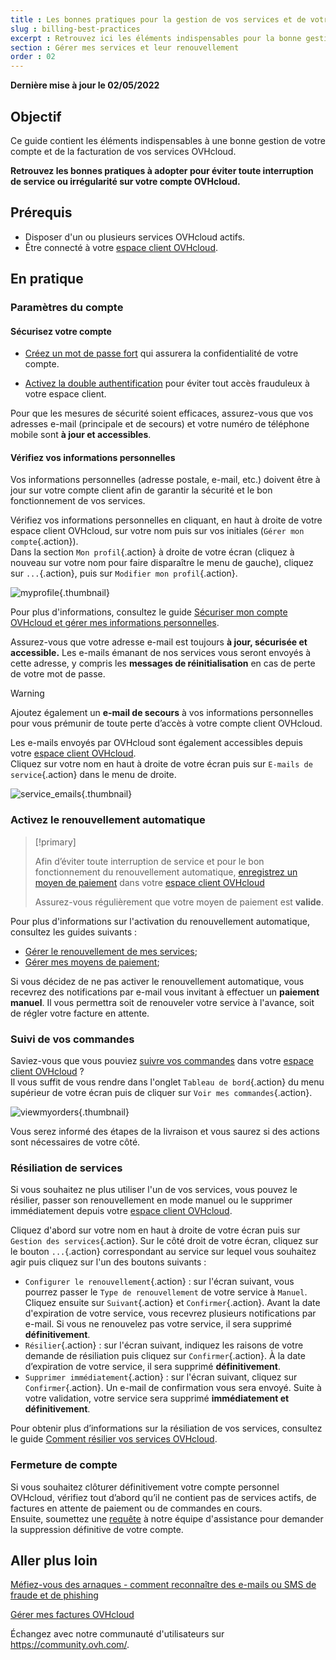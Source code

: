 ```yaml
---
title : Les bonnes pratiques pour la gestion de vos services et de votre compte OVHcloud
slug : billing-best-practices
excerpt : Retrouvez ici les éléments indispensables pour la bonne gestion de vos factures, commandes, moyens de paiement et compte client
section : Gérer mes services et leur renouvellement
order : 02
---
```


**Dernière mise à jour le 02/05/2022**

## Objectif

Ce guide contient les éléments indispensables à une bonne gestion de votre compte et de la facturation de vos services OVHcloud.

**Retrouvez les bonnes pratiques à adopter pour éviter toute interruption de service ou irrégularité sur votre compte OVHcloud.**

## Prérequis

- Disposer d'un ou plusieurs services OVHcloud actifs.
- Être connecté à votre [espace client OVHcloud](https://ca.ovh.com/auth/?action=gotomanager&from=https://www.ovh.com/ca/fr/&ovhSubsidiary=qc).

## En pratique

### Paramètres du compte

#### Sécurisez votre compte

- [Créez un mot de passe fort](https://docs.ovh.com/ca/fr/customer/gerer-son-mot-de-passe/#generer-un-bon-mot-de-passe) qui assurera la confidentialité de votre compte.

- [Activez la double authentification](https://docs.ovh.com/ca/fr/customer/securiser-son-compte-avec-une-2FA/) pour éviter tout accès frauduleux à votre espace client.

Pour que les mesures de sécurité soient efficaces, assurez-vous que vos adresses e-mail (principale et de secours) et votre numéro de téléphone mobile sont **à jour et accessibles**.

#### Vérifiez vos informations personnelles

Vos informations personnelles (adresse postale, e-mail, etc.) doivent être à jour sur votre compte client afin de garantir la sécurité et le bon fonctionnement de vos services.

Vérifiez vos informations personnelles en cliquant, en haut à droite de votre espace client OVHcloud, sur votre nom puis sur vos initiales (`Gérer mon compte`{.action}).<br>
Dans la section `Mon profil`{.action} à droite de votre écran (cliquez à nouveau sur votre nom pour faire disparaître le menu de gauche), cliquez sur `...`{.action}, puis sur `Modifier mon profil`{.action}.

![myprofile](images/myprofile.png){.thumbnail}

Pour plus d'informations, consultez le guide [Sécuriser mon compte OVHcloud et gérer mes informations personnelles](https://docs.ovh.com/ca/fr/customer/tout-savoir-sur-identifiant-client/#comment-gerer-mes-informations-personnelles_1).

Assurez-vous que votre adresse e-mail est toujours **à jour, sécurisée et accessible.** Les e-mails émanant de nos services vous seront envoyés à cette adresse, y compris les **messages de réinitialisation** en cas de perte de votre mot de passe.

> [!warning]
>
> Ajoutez également un **e-mail de secours** à vos informations personnelles pour vous prémunir de toute perte d’accès à votre compte client OVHcloud.
>

Les e-mails envoyés par OVHcloud sont également accessibles depuis votre [espace client OVHcloud](https://ca.ovh.com/auth/?action=gotomanager&from=https://www.ovh.com/ca/fr/&ovhSubsidiary=qc).<br>
Cliquez sur votre nom en haut à droite de votre écran puis sur `E-mails de service`{.action} dans le menu de droite.

![service_emails](images/service_emails.png){.thumbnail}

### Activez le renouvellement automatique

> [!primary]
>
> Afin d’éviter toute interruption de service et pour le bon fonctionnement du renouvellement automatique, [enregistrez un moyen de paiement](https://docs.ovh.com/ca/fr/billing/manage-payment-methods/) dans votre [espace client OVHcloud](https://ca.ovh.com/auth/?action=gotomanager&from=https://www.ovh.com/ca/fr/&ovhSubsidiary=qc)
>
> Assurez-vous régulièrement que votre moyen de paiement est **valide**.
>

Pour plus d'informations sur l'activation du renouvellement automatique, consultez les guides suivants :

- [Gérer le renouvellement de mes services](https://docs.ovh.com/ca/fr/billing/renouvellement-automatique-ovh/);
- [Gérer mes moyens de paiement](https://docs.ovh.com/ca/fr/billing/manage-payment-methods/);

Si vous décidez de ne pas activer le renouvellement automatique, vous recevrez des notifications par e-mail vous invitant à effectuer un **paiement manuel**. Il vous permettra soit de renouveler votre service à l'avance, soit de régler votre facture en attente.

### Suivi de vos commandes

Saviez-vous que vous pouviez [suivre vos commandes](https://docs.ovh.com/ca/fr/billing/gerer-ses-commandes-ovh/) dans votre [espace client OVHcloud](https://ca.ovh.com/auth/?action=gotomanager&from=https://www.ovh.com/ca/fr/&ovhSubsidiary=qc) ?<br>
Il vous suffit de vous rendre dans l'onglet `Tableau de bord`{.action} du menu supérieur de votre écran puis de cliquer sur `Voir mes commandes`{.action}.

![viewmyorders](images/viewmyorders.png){.thumbnail}

Vous serez informé des étapes de la livraison et vous saurez si des actions sont nécessaires de votre côté.

### Résiliation de services

Si vous souhaitez ne plus utiliser l'un de vos services, vous pouvez le résilier, passer son renouvellement en mode manuel ou le supprimer immédiatement depuis votre [espace client OVHcloud](https://ca.ovh.com/auth/?action=gotomanager&from=https://www.ovh.com/ca/fr/&ovhSubsidiary=qc).

Cliquez d'abord sur votre nom en haut à droite de votre écran puis sur `Gestion des services`{.action}. Sur le côté droit de votre écran, cliquez sur le bouton `...`{.action} correspondant au service sur lequel vous souhaitez agir puis cliquez sur l'un des boutons suivants :

- `Configurer le renouvellement`{.action} : sur l'écran suivant, vous pourrez passer le `Type de renouvellement` de votre service à `Manuel`. Cliquez ensuite sur `Suivant`{.action} et `Confirmer`{.action}. Avant la date d'expiration de votre service, vous recevrez plusieurs notifications par e-mail. Si vous ne renouvelez pas votre service, il sera supprimé **définitivement**.
- `Résilier`{.action} : sur l'écran suivant, indiquez les raisons de votre demande de résiliation puis cliquez sur `Confirmer`{.action}. À la date d’expiration de votre service, il sera supprimé **définitivement**.
- `Supprimer immédiatement`{.action} : sur l'écran suivant, cliquez sur `Confirmer`{.action}. Un e-mail de confirmation vous sera envoyé. Suite à votre validation, votre service sera supprimé **immédiatement et définitivement**.

Pour obtenir plus d’informations sur la résiliation de vos services, consultez le guide [Comment résilier vos services OVHcloud](https://docs.ovh.com/ca/fr/billing/how-to-cancel-your-services/).

### Fermeture de compte

Si vous souhaitez clôturer définitivement votre compte personnel OVHcloud, vérifiez tout d’abord qu’il ne contient pas de services actifs, de factures en attente de paiement ou de commandes en cours.<br>
Ensuite, soumettez une [requête](https://ca.ovh.com/manager/#/dedicated/support/tickets/new) à notre équipe d'assistance pour demander la suppression définitive de votre compte.

## Aller plus loin <a name="gofurther"></a>

[Méfiez-vous des arnaques - comment reconnaître des e-mails ou SMS de fraude et de phishing](https://docs.ovh.com/ca/fr/customer/arnaques-fraude-phishing/)

[Gérer mes factures OVHcloud](https://docs.ovh.com/ca/fr/billing/gerer-factures-ovh/)

Échangez avec notre communauté d'utilisateurs sur <https://community.ovh.com/>.
